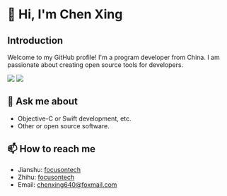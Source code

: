 <!-- **chenxing640/chenxing640** is a ✨ _special_ ✨ repository because its `README.md` (this file) appears on your GitHub profile. -->

# 👋 Hi, I'm Chen Xing

## Introduction

Welcome to my GitHub profile! I'm a program developer from China. I am passionate about creating open source tools for developers.

<picture>
<source 
  srcset="https://github-readme-stats.vercel.app/api?username=chenxing640&show_icons=true&theme=dark"
  media="(prefers-color-scheme: dark)"
/>
<source
  srcset="https://github-readme-stats.vercel.app/api?username=chenxing640&show_icons=true"
  media="(prefers-color-scheme: light), (prefers-color-scheme: no-preference)"
/>
<img src="https://github-readme-stats.vercel.app/api/top-langs?username=chenxing640&show_icons=true" />
</picture>
<picture>
<source 
  srcset="https://github-readme-stats.vercel.app/api/top-langs?username=chenxing640&show_icons=true&theme=dark&layout=compact"
  media="(prefers-color-scheme: dark)"
/>
<source
  srcset="https://github-readme-stats.vercel.app/api/top-langs?username=chenxing640&show_icons=true&layout=compact"
  media="(prefers-color-scheme: light), (prefers-color-scheme: no-preference)"
/>
<img src="https://github-readme-stats.vercel.app/api/top-langs?username=chenxing640&show_icons=true&layout=compact" />
</picture>

<!-- <img align="right" src="https://github-readme-stats.vercel.app/api?username=chenxing640&show_icons=true&icon_color=CE1D2D&text_color=718096&bg_color=00000000&hide_title=true&hide_border=true" /> -->

<!-- 
Here are some ideas to get you started:

- 🔭 I’m currently working on ...
- 🌱 I’m currently learning ...
- 👯 I’m looking to collaborate on ...
- 🤔 I’m looking for help with ...
- 💬 Ask me about ...
- 📫 How to reach me: ...
- 😄 Pronouns: ...
- ⚡ Fun fact: ... -->

<!-- - Recommend my [repos](https://chenxing640.github.io/about/) -->

<!-- ## 🔭 Current Work

- I'm currently looking for a job.
- To improve the user experience of my company's products.
- I'm currently working on Augmented Reality. -->

<!-- ## 🌱 Learning

- I'm always learning new things, but lately I've been focusing on Augmented Reality.-->

<!-- ## 👯 Collaboration

- I'm open to collaborating on any open source projects. -->

## 💬 Ask me about

- Objective-C or Swift development, etc. <!-- - Augmented Reality with ARKit and RealityKit. -->
- Other or open source software.

## 📫 How to reach me

- Jianshu: [focusontech](https://www.jianshu.com/u/7fc76f1179cc)
- Zhihu: [focusontech](https://www.zhihu.com/people/c9ea1793a9a09c1af2b689c0676940b8)
- Email: chenxing640@foxmail.com

<!-- Thank you for visiting my GitHub profile! -->
